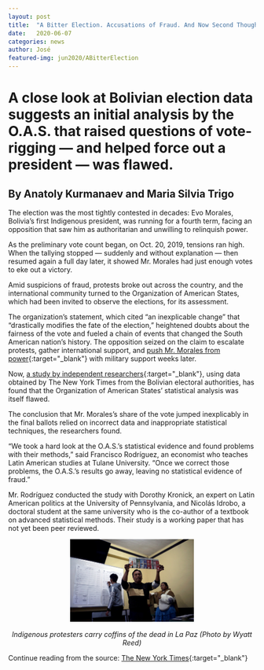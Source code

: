 ```yaml
---
layout: post
title:  "A Bitter Election. Accusations of Fraud. And Now Second Thoughts"
date:   2020-06-07
categories: news
author: José
featured-img: jun2020/ABitterElection
---
```

# A close look at Bolivian election data suggests an initial analysis by the O.A.S. that raised questions of vote-rigging — and helped force out a president — was flawed.

## By Anatoly Kurmanaev and Maria Silvia Trigo

The election was the most tightly contested in decades: Evo Morales, Bolivia’s
first Indigenous president, was running for a fourth term, facing an opposition
that saw him as authoritarian and unwilling to relinquish power. 

As the preliminary vote count began, on Oct. 20, 2019, tensions ran high. When
the tallying stopped — suddenly and without explanation — then resumed again a
full day later, it showed Mr. Morales had just enough votes to eke out a
victory. 

Amid suspicions of fraud, protests broke out across the country, and the
international community turned to the Organization of American States, which had
been invited to observe the elections, for its assessment. 

The organization’s statement, which cited “an inexplicable change” that
“drastically modifies the fate of the election,” heightened doubts about the
fairness of the vote and fueled a chain of events that changed the South
American nation’s history. The opposition seized on the claim to escalate
protests, gather international support, and [push Mr. Morales from power][push]{:target="_blank"} with
military support weeks later. 

Now, [a study by independent researchers][study]{:target="_blank"}, using data obtained by The New York
Times from the Bolivian electoral authorities, has found that the Organization
of American States’ statistical analysis was itself flawed. 

The conclusion that Mr. Morales’s share of the vote jumped inexplicably in the
final ballots relied on incorrect data and inappropriate statistical techniques,
the researchers found. 

“We took a hard look at the O.A.S.’s statistical evidence and found problems
with their methods,” said Francisco Rodríguez, an economist who teaches Latin
American studies at Tulane University. “Once we correct those problems, the
O.A.S.’s results go away, leaving no statistical evidence of fraud.” 

Mr. Rodríguez conducted the study with Dorothy Kronick, an expert on Latin
American politics at the University of Pennsylvania, and Nicolás Idrobo, a
doctoral student at the same university who is the co-author of a textbook on
advanced statistical methods. Their study is a working paper that has not yet
been peer reviewed.

<p style="text-align: center;">
<img src="/img/posts/jun2020/ABitterElection-2.jpg" alt="Counting votes in La
Paz in October 2019" width="50%" height="50%" />
</p>
<p style="text-align: center; font-style: italic;">
Indigenous protesters carry coffins of the dead in La Paz (Photo by Wyatt Reed)
</p>


Continue reading from the source: [The New York Times][the]{:target="_blank"}

[the]: https://www.nytimes.com/2020/06/07/world/americas/bolivia-election-evo-morales.html
[push]: https://www.nytimes.com/2019/11/10/world/americas/evo-morales-bolivia.html
[study]: https://papers.ssrn.com/sol3/papers.cfm?abstract_id=3621475
